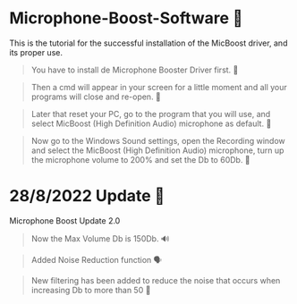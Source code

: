 # Microphone-Boost-Software 🎤

This is the tutorial for the successful installation of the MicBoost driver, and its proper use.

> You have to install de Microphone Booster Driver first. 🎤

> Then a cmd will appear in your screen for a little moment and all your programs will close and re-open. 🎤

> Later that reset your PC, go to the program that you will use, and select MicBoost (High Definition Audio) microphone as default. 🎤

> Now go to the Windows Sound settings, open the Recording window and select the MicBoost (High Definition Audio) microphone, turn up the microphone volume to 200% and set the Db to 60Db. 🎤

# 28/8/2022 Update 🎤

Microphone Boost Update 2.0

> Now the Max Volume Db is 150Db. 🔊

> Added Noise Reduction function 🗣️

> New filtering has been added to reduce the noise that occurs when increasing Db to more than 50 🎤
